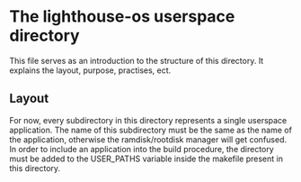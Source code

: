 # The lighthouse-os userspace directory

This file serves as an introduction to the structure of this directory. It explains the layout, purpose, practises, ect.

## Layout

For now, every subdirectory in this directory represents a single userspace application. The name of this subdirectory must be the same
as the name of the application, otherwise the ramdisk/rootdisk manager will get confused. In order to include an application into the build
procedure, the directory must be added to the USER_PATHS variable inside the makefile present in this directory.
